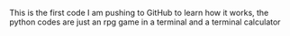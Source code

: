 This is the first code I am pushing to GitHub to learn how it works, the python codes are just an rpg game in a terminal and a terminal calculator


